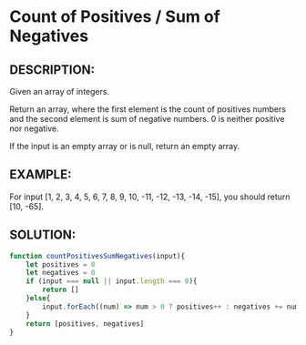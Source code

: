 # Count of Positives / Sum of Negatives

## DESCRIPTION:

Given an array of integers.

Return an array, where the first element is the count of positives numbers and the second element is sum of negative numbers. 0 is neither positive nor negative.

If the input is an empty array or is null, return an empty array.

## EXAMPLE: 

For input [1, 2, 3, 4, 5, 6, 7, 8, 9, 10, -11, -12, -13, -14, -15], you should return [10, -65].

## SOLUTION:

```javascript
function countPositivesSumNegatives(input){
    let positives = 0
    let negatives = 0
    if (input === null || input.length === 0){
        return []
    }else{
        input.forEach((num) => num > 0 ? positives++ : negatives += num)
    }
    return [positives, negatives]
}
```
